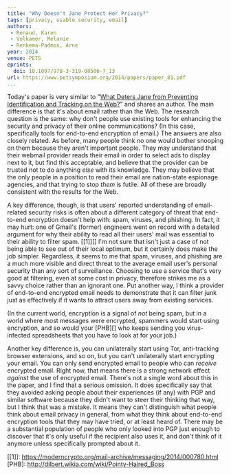 ```yaml
---
title: "Why Doesn't Jane Protect Her Privacy?"
tags: [privacy, usable security, email]
authors:
 - Renaud, Karen
 - Volkamer, Melanie
 - Renkema-Padmos, Arne
year: 2014
venue: PETS
eprints:
  doi: 10.1007/978-3-319-08506-7_13
url: https://www.petsymposium.org/2014/papers/paper_81.pdf
...
```


Today's paper is very similar to
"[What Deters Jane from Preventing Identification and Tracking on the Web?][deters]"
and shares an author.  The main difference is that it's about email
rather than the Web.  The research question is the same: why don't
people use existing tools for enhancing the security and privacy of
their online communications?  (In this case, specifically tools for
end-to-end encryption of email.)  The answers are also closely
related. As before, many people think no one would bother snooping on
them because they aren't important people.  They may understand that
their webmail provider reads their email in order to select ads to
display next to it, but find this acceptable, and believe that the
provider can be trusted not to do anything *else* with its knowledge.
They may believe that the only people in a position to read their
email are nation-state espionage agencies, and that trying to stop
*them* is futile.  All of these are broadly consistent with the
results for the Web.

A key difference, though, is that users' reported understanding of
email-related security risks is often about a different category of
threat that end-to-end encryption doesn't help with: spam, viruses,
and phishing.  In fact, it may hurt: one of Gmail's (former) engineers
went on record with a detailed argument for why their ability to read
all their users' mail was essential to their ability to filter spam.
[[1]][] I'm not sure that isn't just a case of not being able to see
out of their local optimum, but it certainly does make the job
simpler.  Regardless, it seems to me that spam, viruses, and phishing
are a much more visible and direct threat to the average email user's
personal security than any sort of surveillance.  Choosing to use a
service that's very good at filtering, even at some cost in privacy,
therefore strikes me as a savvy choice rather than an ignorant one.
Put another way, I think a provider of end-to-end encrypted email
needs to demonstrate that it can filter junk just as effectively if it
wants to attract users away from existing services.

(In the current world, encryption is a signal of *not* being spam, but
in a world where most messages were encrypted, spammers would start
using encryption, and so would your [PHB][] who keeps sending you
virus-infected spreadsheets that you have to look at for your job.)

Another key difference is, you can unilaterally start using Tor,
anti-tracking browser extensions, and so on, but you can't
unilaterally start encrypting your email.  You can only send encrypted
email to people who can *receive* encrypted email.  Right now, that
means there is a strong network effect *against* the use of encrypted
email.  There's not a single word about this in the paper, and I find
that a serious omission.  It does specifically say that they avoided
asking people about their experiences (if any) with PGP and similar
software because they didn't want to steer their thinking that way,
but I think that was a mistake.  It means they can't distinguish what
people think about email privacy in general, from what they think
about end-to-end encryption tools that they may have tried, or at
least heard of.  There may be a substantial population of people who
only looked into PGP just enough to discover that it's only useful if
the recipient also uses it, and don't think of it anymore unless
specifically prompted about it.


[deters]: /2014/jane-prevents-tracking/
[[1]]: https://moderncrypto.org/mail-archive/messaging/2014/000780.html
[PHB]: http://dilbert.wikia.com/wiki/Pointy-Haired_Boss
